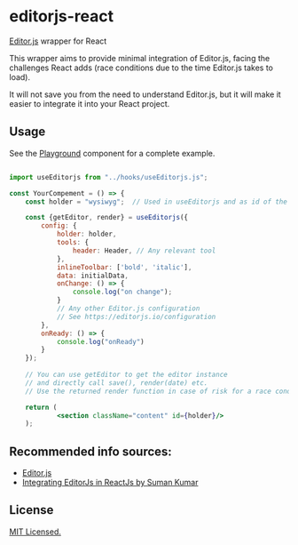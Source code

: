 # editorjs-react
[Editor.js](https://editorjs.io/) wrapper for React

This wrapper aims to provide minimal integration of Editor.js, facing the challenges React adds (race conditions due to the time Editor.js takes to load).

It will not save you from the need to understand Editor.js, but it will make it easier to integrate it into your React project.

## Usage
See the [Playground](https://github.com/dotansh/editorjs-react/blob/main/src/components/Playground.jsx) component for a complete example.

```jsx

import useEditorjs from "../hooks/useEditorjs.js";

const YourCompement = () => {
    const holder = "wysiwyg";  // Used in useEditorjs and as id of the container

    const {getEditor, render} = useEditorjs({
        config: {
            holder: holder,
            tools: {
                header: Header, // Any relevant tool
            },
            inlineToolbar: ['bold', 'italic'],
            data: initialData,
            onChange: () => {
                console.log("on change");
            }
            // Any other Editor.js configuration
            // See https://editorjs.io/configuration
        },
        onReady: () => {
            console.log("onReady")
        }
    });
    
    // You can use getEditor to get the editor instance
    // and directly call save(), render(date) etc.
    // Use the returned render function in case of risk for a race condition with the editor creation

    return (
            <section className="content" id={holder}/>
    );
```

## Recommended info sources:
- [Editor.js](https://editorjs.io/)
- [Integrating EditorJs in ReactJs by Suman Kumar](https://medium.com/@suman.kalia235/integrating-editorjs-in-reactjs-bac7fa3361a7)


## License

[MIT Licensed.](https://github.com/dotansh/editorjs-react/blob/main/LICENSE)